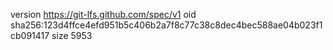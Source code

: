 version https://git-lfs.github.com/spec/v1
oid sha256:123d4ffce4efd951b5c406b2a7f8c77c38c8dec4bec588ae04b023f1cb091417
size 5953
